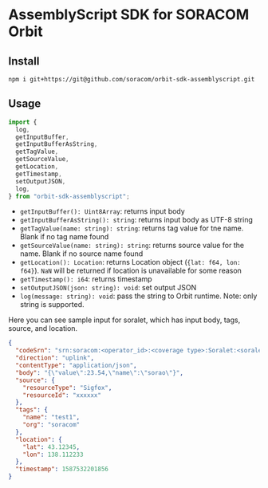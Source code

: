 # AssemblyScript SDK for SORACOM Orbit

## Install

```console
npm i git+https://git@github.com/soracom/orbit-sdk-assemblyscript.git
```

## Usage

```ts
import {
  log,
  getInputBuffer,
  getInputBufferAsString,
  getTagValue,
  getSourceValue,
  getLocation,
  getTimestamp,
  setOutputJSON,
  log,
} from "orbit-sdk-assemblyscript";
```

- `getInputBuffer(): Uint8Array`: returns input body
- `getInputBufferAsString(): string`: returns input body as UTF-8 string
- `getTagValue(name: string): string`: returns tag value for tne name. Blank if no tag name found
- `getSourceValue(name: string): string`: returns source value for the name. Blank if no source name found
- `getLocation(): Location`: returns Location object (`{lat: f64, lon: f64}`). `NaN` will be returned if location is unavailable for some reason
- `getTimestamp(): i64`: returns timestamp
- `setOutputJSON(json: string): void`: set output JSON
- `log(message: string): void`: pass the string to Orbit runtime. Note: only string is supported.

Here you can see sample input for soralet, which has input body, tags, source, and location.

```json
{
  "codeSrn": "srn:soracom:<operator_id>:<coverage type>:Soralet:<soralet id>/<version>",
  "direction": "uplink",
  "contentType": "application/json",
  "body": "{\"value\":23.54,\"name\":\"sorao\"}",
  "source": {
    "resourceType": "Sigfox",
    "resourceId": "xxxxxx"
  },
  "tags": {
    "name": "test1",
    "org": "soracom"
  },
  "location": {
    "lat": 43.12345,
    "lon": 138.112233
  },
  "timestamp": 1587532201856
}
```
